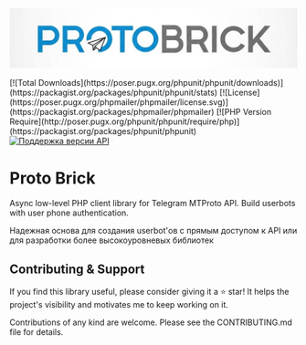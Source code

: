 <p align="center">
    <img src="https://raw.githubusercontent.com/Proto-Brick/php-mtproto-client/master/.github/img/logo.jpg" alt="Proto Brick">
</p>
[![Total Downloads](https://poser.pugx.org/phpunit/phpunit/downloads)](https://packagist.org/packages/phpunit/phpunit/stats)
[![License](https://poser.pugx.org/phpmailer/phpmailer/license.svg)](https://packagist.org/packages/phpmailer/phpmailer)
[![PHP Version Require](http://poser.pugx.org/phpunit/phpunit/require/php)](https://packagist.org/packages/phpunit/phpunit)
<a href="https://core.telegram.org/layer/195"><img src="https://img.shields.io/badge/TG_API_Layer-195-8992bb.svg" alt="Поддержка версии API"></a>

# Proto Brick
Async low-level PHP client library for Telegram MTProto API. Build userbots with user phone authentication.

Надежная основа для создания userbot'ов с прямым доступом к API или для разработки более высокоуровневых библиотек

## Contributing & Support
If you find this library useful, please consider giving it a ⭐️ star! It helps the project's visibility and motivates me to keep working on it.

Contributions of any kind are welcome. Please see the CONTRIBUTING.md file for details.
